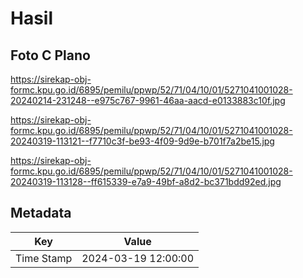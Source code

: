# Hasil

## Foto C Plano

https://sirekap-obj-formc.kpu.go.id/6895/pemilu/ppwp/52/71/04/10/01/5271041001028-20240214-231248--e975c767-9961-46aa-aacd-e0133883c10f.jpg

https://sirekap-obj-formc.kpu.go.id/6895/pemilu/ppwp/52/71/04/10/01/5271041001028-20240319-113121--f7710c3f-be93-4f09-9d9e-b701f7a2be15.jpg

https://sirekap-obj-formc.kpu.go.id/6895/pemilu/ppwp/52/71/04/10/01/5271041001028-20240319-113128--ff615339-e7a9-49bf-a8d2-bc371bdd92ed.jpg


## Metadata

| Key        | Value               |
| ---------- | ------------------- |
| Time Stamp | 2024-03-19 12:00:00 |



